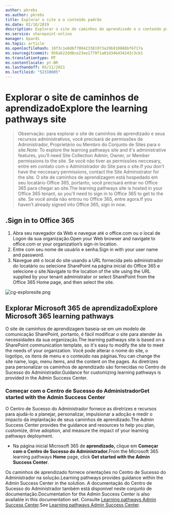 ```yaml
---
author: pkrebs
ms.author: pkrebs
title: Explorar o site e o conteúdo padrão
ms.date: 02/10/2019
description: Explorar o site de caminhos de aprendizado e o conteúdo padrão
ms.service: sharepoint-online
manager: bpardi
ms.topic: article
ms.openlocfilehash: 18f3c1e8d6f700423381973a29b910086bf6717a
ms.sourcegitcommit: 956ab22dd8ce23ee1779f1a01d34b434243c3cb1
ms.translationtype: MT
ms.contentlocale: pt-BR
ms.lasthandoff: 05/11/2021
ms.locfileid: "52310605"
---
```

# <a name="explore-the-learning-pathways-site"></a><span data-ttu-id="41288-103">Explorar o site de caminhos de aprendizado</span><span class="sxs-lookup"><span data-stu-id="41288-103">Explore the learning pathways site</span></span>

> <span data-ttu-id="41288-104">Observação: para explorar o site de caminhos de aprendizado e seus recursos administrativos, você precisará de permissões de Administrador, Proprietário ou Membro do Conjunto de Sites para o site.</span><span class="sxs-lookup"><span data-stu-id="41288-104">Note: To explore the learning pathways site and it's administrative features, you'll need Site Collection Admin, Owner, or Member permissions to the site.</span></span> <span data-ttu-id="41288-105">Se você não tiver as permissões neccesary, entre em contato com o Administrador do Site para o site.</span><span class="sxs-lookup"><span data-stu-id="41288-105">If you don't have the neccesary permissions, contact the Site Administrator for the site.</span></span> <span data-ttu-id="41288-106">O site de caminhos de aprendizagem está hospedado em seu locatário Office 365, portanto, você precisará entrar no Office 365 para chegar ao site.</span><span class="sxs-lookup"><span data-stu-id="41288-106">The learning pathways site is hosted in your Office 365 tenant, so you'll need to sign in to Office 365 to get to the site.</span></span> <span data-ttu-id="41288-107">Se você ainda não entrou no Office 365, entre agora.</span><span class="sxs-lookup"><span data-stu-id="41288-107">If you haven’t already signed into Office 365, sign in now.</span></span> 

## <a name="sign-in-to-office-365"></a><span data-ttu-id="41288-108">.</span><span class="sxs-lookup"><span data-stu-id="41288-108">Sign in to Office 365</span></span> 

1.  <span data-ttu-id="41288-109">Abra seu navegador da Web e navegue até o office.com ou o local de Logon da sua organização.</span><span class="sxs-lookup"><span data-stu-id="41288-109">Open your Web browser and navigate to office.com or your organization’s sign-in location.</span></span> 
2.  <span data-ttu-id="41288-110">Entre com seu nome de usuário e senha.</span><span class="sxs-lookup"><span data-stu-id="41288-110">Sign in with your user name and password.</span></span>
3.  <span data-ttu-id="41288-111">Navegue até o local do site usando a URL fornecida pelo administrador do locatário ou selecione SharePoint na página inicial do Office 365 e selecione o site.</span><span class="sxs-lookup"><span data-stu-id="41288-111">Navigate to the location of the site using the URL supplied by your tenant administrator or select SharePoint from the Office 365 Home page, and then select the site.</span></span> 

![cg-exploresite.png](media/cg-introducing.png)

## <a name="explore-microsoft-365-learning-pathways"></a><span data-ttu-id="41288-113">Explorar Microsoft 365 de aprendizado</span><span class="sxs-lookup"><span data-stu-id="41288-113">Explore Microsoft 365 learning pathways</span></span>

<span data-ttu-id="41288-114">O site de caminhos de aprendizagem baseia-se em um modelo de comunicação SharePoint, portanto, é fácil modificar o site para atender às necessidades da sua organização.</span><span class="sxs-lookup"><span data-stu-id="41288-114">The learning pathways site is based on a SharePoint communication template, so it's easy to modify the site to meet the needs of your organization.</span></span> <span data-ttu-id="41288-115">Você pode alterar o nome do site, o logotipo, os itens de menu e o conteúdo nas páginas.</span><span class="sxs-lookup"><span data-stu-id="41288-115">You can change the site name, logo, menu items, and the content on the pages.</span></span> <span data-ttu-id="41288-116">As diretrizes para personalizar os caminhos de aprendizado são fornecidas no Centro de Sucesso do Administrador.</span><span class="sxs-lookup"><span data-stu-id="41288-116">Guidance for customizing learning pathways is provided in the Admin Success Center.</span></span> 

### <a name="get-started-with-the-admin-success-center"></a><span data-ttu-id="41288-117">Começar com o Centro de Sucesso do Administrador</span><span class="sxs-lookup"><span data-stu-id="41288-117">Get started with the Admin Success Center</span></span>

<span data-ttu-id="41288-118">O Centro de Sucesso do Administrador fornece as diretrizes e recursos para ajudá-lo a planejar, personalizar, impulsionar a adoção e medir o impacto da implantação de seus caminhos de aprendizado.</span><span class="sxs-lookup"><span data-stu-id="41288-118">The Admin Success Center provides the guidance and resources to help you plan, customize, drive adoption, and measure the impact of your learning pathways deployment.</span></span> 

- <span data-ttu-id="41288-119">Na página inicial Microsoft 365 de **aprendizado,** clique em **Começar com o Centro de Sucesso do Administrador.**</span><span class="sxs-lookup"><span data-stu-id="41288-119">From the Microsoft 365 learning pathways **Home** page, click **Get started with the Admin Success Center**.</span></span>

<span data-ttu-id="41288-120">Os caminhos de aprendizado fornece orientações no Centro de Sucesso do Administrador na solução.</span><span class="sxs-lookup"><span data-stu-id="41288-120">Learning pathways provides guidance within the Admin Success Center in the solution.</span></span> <span data-ttu-id="41288-121">A documentação do Centro de Sucesso do Administrador também está disponível neste conjunto de documentação.</span><span class="sxs-lookup"><span data-stu-id="41288-121">Documentation for the Admin Success Center is also available in this documentation set.</span></span> <span data-ttu-id="41288-122">Consulte [Learning pathways Admin Success Center](custom_successcenter.md).</span><span class="sxs-lookup"><span data-stu-id="41288-122">See [Learning pathways Admin Success Center](custom_successcenter.md).</span></span>